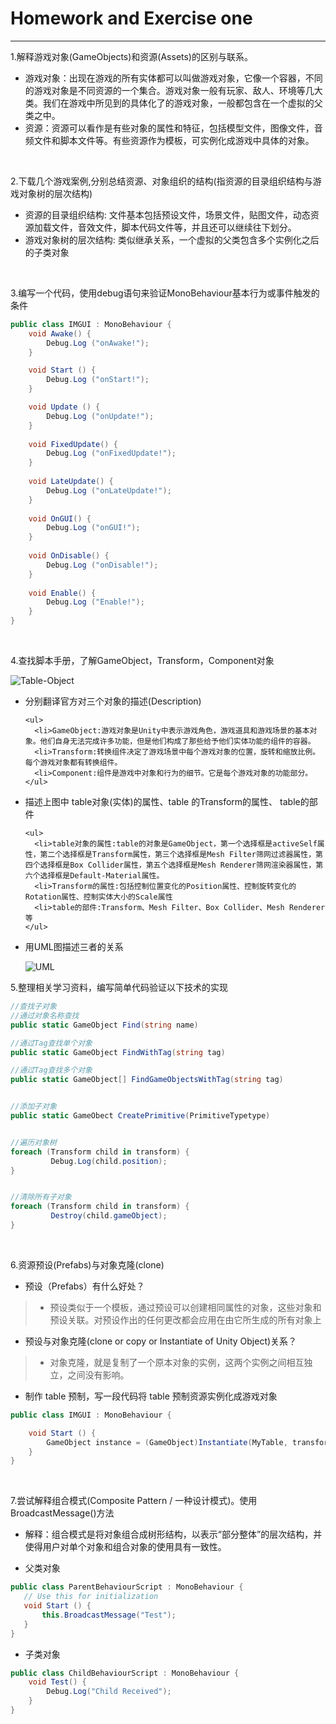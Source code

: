 # Homework and Exercise one

--------

1.解释游戏对象(GameObjects)和资源(Assets)的区别与联系。
<ul>
<li>游戏对象：出现在游戏的所有实体都可以叫做游戏对象，它像一个容器，不同的游戏对象是不同资源的一个集合。游戏对象一般有玩家、敌人、环境等几大类。我们在游戏中所见到的具体化了的游戏对象，一般都包含在一个虚拟的父类之中。
<li>资源：资源可以看作是有些对象的属性和特征，包括模型文件，图像文件，音频文件和脚本文件等。有些资源作为模板，可实例化成游戏中具体的对象。
</ul>
<br>

2.下载几个游戏案例,分别总结资源、对象组织的结构(指资源的目录组织结构与游戏对象树的层次结构)
<ul>
<li>资源的目录组织结构: 文件基本包括预设文件，场景文件，贴图文件，动态资源加载文件，音效文件，脚本代码文件等，并且还可以继续往下划分。
<li>游戏对象树的层次结构:  类似继承关系，一个虚拟的父类包含多个实例化之后的子类对象
</ul>
<br>

3.编写一个代码，使用debug语句来验证MonoBehaviour基本行为或事件触发的条件

``` C#
public class IMGUI : MonoBehaviour {
    void Awake() {
        Debug.Log ("onAwake!");
    }

    void Start () {
        Debug.Log ("onStart!");
    }

    void Update () {
        Debug.Log ("onUpdate!");
    }
    
    void FixedUpdate() {
        Debug.Log ("onFixedUpdate!");
    }
    
    void LateUpdate() {
        Debug.Log ("onLateUpdate!");
    }
    
    void OnGUI() {
        Debug.Log ("onGUI!");
    }
    
    void OnDisable() {
        Debug.Log ("onDisable!");
    }
    
    void Enable() {
        Debug.Log ("Enable!");
    }
}
```
<br>

4.查找脚本手册，了解GameObject，Transform，Component对象

![Table-Object](https://pmlpml.github.io/unity3d-learning/images/ch02/ch02-homework.png)

<ul>
  <li>分别翻译官方对三个对象的描述(Description)

    <ul>
      <li>GameObject:游戏对象是Unity中表示游戏角色，游戏道具和游戏场景的基本对象。他们自身无法完成许多功能，但是他们构成了那些给予他们实体功能的组件的容器。
      <li>Transform:转换组件决定了游戏场景中每个游戏对象的位置，旋转和缩放比例。每个游戏对象都有转换组件。
      <li>Component:组件是游戏中对象和行为的细节。它是每个游戏对象的功能部分。
    </ul>
    
  <li>描述上图中 table对象(实体)的属性、table 的Transform的属性、 table的部件

    <ul>
      <li>table对象的属性:table的对象是GameObject，第一个选择框是activeSelf属性，第二个选择框是Transform属性，第三个选择框是Mesh Filter筛网过滤器属性，第四个选择框是Box Collider属性，第五个选择框是Mesh Renderer筛网渲染器属性，第六个选择框是Default-Material属性。
      <li>Transform的属性:包括控制位置变化的Position属性、控制旋转变化的Rotation属性、控制实体大小的Scale属性
      <li>table的部件:Transform、Mesh Filter、Box Collider、Mesh Renderer等
    </ul>
  <li>用UML图描述三者的关系

  ![UML](https://m.qpic.cn/psb?/V12JKlAN0jHOQ9/T9pwCg*MaYAfVToYq*GKgMSTGYbjR8WoCfENH4Z.rcw!/b/dPIAAAAAAAAA&bo=IwJ9AQAAAAADB38!&rf=viewer_4)

</ul>

5.整理相关学习资料，编写简单代码验证以下技术的实现
```C#
//查找子对象
//通过对象名称查找
public static GameObject Find(string name)

//通过Tag查找单个对象
public static GameObject FindWithTag(string tag)

//通过Tag查找多个对象
public static GameObject[] FindGameObjectsWithTag(string tag) 


//添加子对象
public static GameObect CreatePrimitive(PrimitiveTypetype)  


//遍历对象树
foreach (Transform child in transform) {  
         Debug.Log(child.position);  
} 


//清除所有子对象
foreach (Transform child in transform) {  
         Destroy(child.gameObject);  
}  
```
<br>

6.资源预设(Prefabs)与对象克隆(clone)

* 预设（Prefabs）有什么好处？ 
>* 预设类似于一个模板，通过预设可以创建相同属性的对象，这些对象和预设关联。对预设作出的任何更改都会应用在由它所生成的所有对象上

* 预设与对象克隆(clone or copy or Instantiate of Unity Object)关系？
>* 对象克隆，就是复制了一个原本对象的实例，这两个实例之间相互独立，之间没有影响。

* 制作 table 预制，写一段代码将 table 预制资源实例化成游戏对象

``` C#
public class IMGUI : MonoBehaviour {

    void Start () {
        GameObject instance = (GameObject)Instantiate(MyTable, transform.position, transform.rotation); 
    }
}
```
<br>

7.尝试解释组合模式(Composite Pattern / 一种设计模式)。使用BroadcastMessage()方法

* 解释：组合模式是将对象组合成树形结构，以表示“部分整体”的层次结构，并使得用户对单个对象和组合对象的使用具有一致性。

* 父类对象

``` C#
public class ParentBehaviourScript : MonoBehaviour {
   // Use this for initialization
   void Start () {
       this.BroadcastMessage("Test");
   }
}
```

* 子类对象

``` C#
public class ChildBehaviourScript : MonoBehaviour {
    void Test() {
        Debug.Log("Child Received");
    }
}
```
